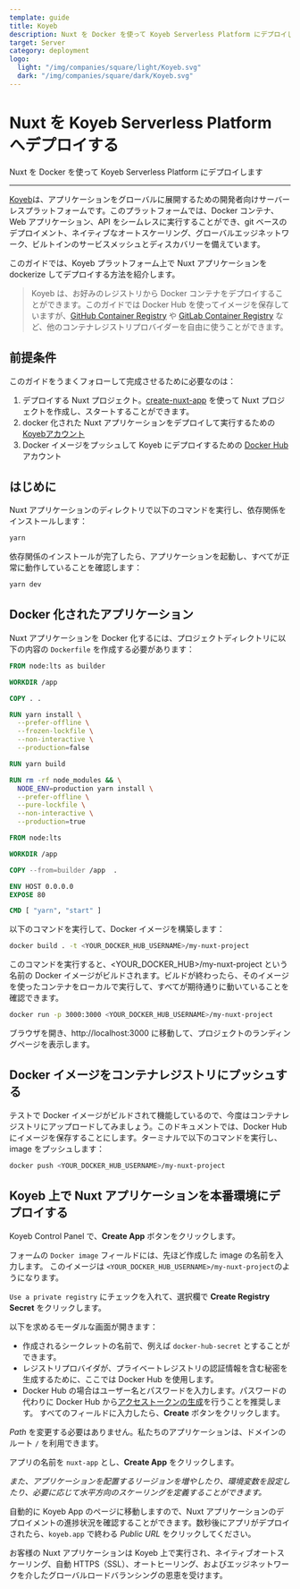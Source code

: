 ```yaml
---
template: guide
title: Koyeb
description: Nuxt を Docker を使って Koyeb Serverless Platform にデプロイします
target: Server
category: deployment
logo:
  light: "/img/companies/square/light/Koyeb.svg"
  dark: "/img/companies/square/dark/Koyeb.svg"
---
```

# Nuxt を Koyeb Serverless Platform へデプロイする

Nuxt を Docker を使って Koyeb Serverless Platform にデプロイします

---

[Koyeb](https://www.koyeb.com)は、アプリケーションをグローバルに展開するための開発者向けサーバーレスプラットフォームです。このプラットフォームでは、Docker コンテナ、Web アプリケーション、API をシームレスに実行することができ、git ベースのデプロイメント、ネイティブなオートスケーリング、グローバルエッジネットワーク、ビルトインのサービスメッシュとディスカバリーを備えています。

このガイドでは、Koyeb プラットフォーム上で Nuxt アプリケーションを dockerize してデプロイする方法を紹介します。

> Koyeb は、お好みのレジストリから Docker コンテナをデプロイすることができます。このガイドでは Docker Hub を使ってイメージを保存していますが、[GitHub Container Registry](https://docs.github.com/en/packages/working-with-a-github-packages-registry/working-with-the-container-registry) や [GitLab Container Registry](https://docs.gitlab.com/ee/user/packages/container_registry/) など、他のコンテナレジストリプロバイダーを自由に使うことができます。

## 前提条件

このガイドをうまくフォローして完成させるために必要なのは：

1. デプロイする Nuxt プロジェクト。[create-nuxt-app](https://github.com/nuxt/create-nuxt-app) を使って Nuxt プロジェクトを作成し、スタートすることができます。
2. docker 化された Nuxt アプリケーションをデプロイして実行するための [Koyebアカウント](https://app.koyeb.com)
3. Docker イメージをプッシュして Koyeb にデプロイするための [Docker Hub](https://hub.docker.com/) アカウント

## はじめに

Nuxt アプリケーションのディレクトリで以下のコマンドを実行し、依存関係をインストールします：

```bash
yarn
```

依存関係のインストールが完了したら、アプリケーションを起動し、すべてが正常に動作していることを確認します：

```bash
yarn dev
```

## Docker 化されたアプリケーション

Nuxt アプリケーションを Docker 化するには、プロジェクトディレクトリに以下の内容の `Dockerfile` を作成する必要があります：

```dockerfile
FROM node:lts as builder

WORKDIR /app

COPY . .

RUN yarn install \
  --prefer-offline \
  --frozen-lockfile \
  --non-interactive \
  --production=false

RUN yarn build

RUN rm -rf node_modules && \
  NODE_ENV=production yarn install \
  --prefer-offline \
  --pure-lockfile \
  --non-interactive \
  --production=true

FROM node:lts

WORKDIR /app

COPY --from=builder /app  .

ENV HOST 0.0.0.0
EXPOSE 80

CMD [ "yarn", "start" ]
```

以下のコマンドを実行して、Docker イメージを構築します：

```bash
docker build . -t <YOUR_DOCKER_HUB_USERNAME>/my-nuxt-project
```

このコマンドを実行すると、<YOUR_DOCKER_HUB>/my-nuxt-project という名前の Docker イメージがビルドされます。ビルドが終わったら、そのイメージを使ったコンテナをローカルで実行して、すべてが期待通りに動いていることを確認できます。

```bash
docker run -p 3000:3000 <YOUR_DOCKER_HUB_USERNAME>/my-nuxt-project
```

ブラウザを開き、http://localhost:3000 に移動して、プロジェクトのランディングページを表示します。

## Docker イメージをコンテナレジストリにプッシュする

テストで Docker イメージがビルドされて機能しているので、今度はコンテナレジストリにアップロードしてみましょう。このドキュメントでは、Docker Hub にイメージを保存することにします。ターミナルで以下のコマンドを実行し、image をプッシュします：

```bash
docker push <YOUR_DOCKER_HUB_USERNAME>/my-nuxt-project
```

## Koyeb 上で Nuxt アプリケーションを本番環境にデプロイする

Koyeb Control Panel で、**Create App** ボタンをクリックします。

フォームの `Docker image` フィールドには、先ほど作成した image の名前を入力します。 このイメージは `<YOUR_DOCKER_HUB_USERNAME>/my-nuxt-project`のようになります。

`Use a private registry` にチェックを入れて、選択欄で **Create Registry Secret** をクリックします。

以下を求めるモーダルな画面が開きます：

- 作成されるシークレットの名前で、例えば `docker-hub-secret` とすることができます。
- レジストリプロバイダが、プライベートレジストリの認証情報を含む秘密を生成するために、ここでは Docker Hub を使用します。
- Docker Hub の場合はユーザー名とパスワードを入力します。パスワードの代わりに Docker Hub から[アクセストークンの生成](https://hub.docker.com/settings/security)を行うことを推奨します。
  すべてのフィールドに入力したら、**Create** ボタンをクリックします。

_Path_ を変更する必要はありません。私たちのアプリケーションは、ドメインのルート `/` を利用できます。

アプリの名前を `nuxt-app` とし、**Create App** をクリックします。

_また、アプリケーションを配置するリージョンを増やしたり、環境変数を設定したり、必要に応じて水平方向のスケーリングを定義することができます。_

自動的に Koyeb App のページに移動しますので、Nuxt アプリケーションのデプロイメントの進捗状況を確認することができます。数秒後にアプリがデプロイされたら、`koyeb.app` で終わる _Public URL_ をクリックしてください。

お客様の Nuxt アプリケーションは Koyeb 上で実行され、ネイティブオートスケーリング、自動 HTTPS（SSL）、オートヒーリング、およびエッジネットワークを介したグローバルロードバランシングの恩恵を受けます。
